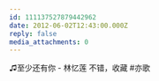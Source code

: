 ```yaml
---
id: 111137527879442962
date: 2012-06-02T12:43:00.000Z
reply: false
media_attachments: 0
---
```


♫至少还有你 - 林忆莲 不错，收藏 #亦歌 ​​​​

